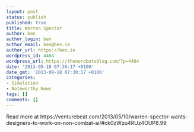 ```yaml
---
layout: post
status: publish
published: true
title: Warren Spector
author: ben
author_login: ben
author_email: ben@ben.ie
author_url: https://ben.ie
wordpress_id: 4464
wordpress_url: https://thenorobotsblog.com/?p=4464
date: '2013-08-18 07:30:17 +0100'
date_gmt: '2013-08-18 07:30:17 +0100'
categories:
- Simulation
- Noteworthy News
tags: []
comments: []
---
```

<p>Read more at https://venturebeat.com/2013/05/10/warren-spector-wants-designers-to-work-on-non-combat-ai/#ck0zWzu4RUz4OUP8.99 </p>

